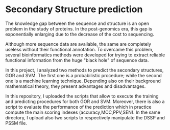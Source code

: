 # Secondary Structure prediction

The knowledge gap between the sequence and structure is an open problem in the study of proteins. In the post-genomics era, this gap is exponentially enlarging due to the decrease of the cost to sequencing.

Although more sequence data are available, the same are completely useless without their functional annotation. To overcame this problem, several bioinformatics methods were developed for trying to extract reliable functional information from the huge "black hole" of sequence data.

In this project, I analyzed two methods to predict the secondary structures, GOR and SVM. The first one is a probabilistic procedure; while the second one is a machine learning technique. Depending also on their background mathematical theory, they present advantages and disadvantages. 

In this repository, I uploaded the scripts that allow to execute the training and predicting procedures for both GOR and SVM. Moreover, there is also a script to evaluate the performance of the prediction which in practice compute the main scoring indexes (accuracy,MCC,PPV,SEN). 
In the same directory, I upload also two scripts to respectively manipulate the DSSP and PSSM file.
